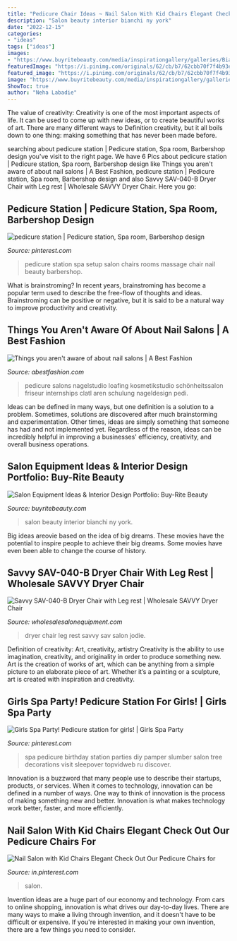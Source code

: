 ```yaml
---
title: "Pedicure Chair Ideas ~ Nail Salon With Kid Chairs Elegant Check Out Our Pedicure Chairs For"
description: "Salon beauty interior bianchi ny york"
date: "2022-12-15"
categories:
- "ideas"
tags: ["ideas"]
images:
- "https://www.buyritebeauty.com/media/inspirationgallery/galleries/Bianchi_Salon_pic.jpg"
featuredImage: "https://i.pinimg.com/originals/62/cb/b7/62cbb70f7f4b93e4f9ccc1f2fa2974ab.jpg"
featured_image: "https://i.pinimg.com/originals/62/cb/b7/62cbb70f7f4b93e4f9ccc1f2fa2974ab.jpg"
image: "https://www.buyritebeauty.com/media/inspirationgallery/galleries/Bianchi_Salon_pic.jpg"
ShowToc: true
author: "Neha Labadie"
---
```



The value of creativity:
Creativity is one of the most important aspects of life. It can be used to come up with new ideas, or to create beautiful works of art. There are many different ways to Definition creativity, but it all boils down to one thing: making something that has never been made before.

	

		
searching about pedicure station | Pedicure station, Spa room, Barbershop design you've visit to the right page. We have 6 Pics about pedicure station | Pedicure station, Spa room, Barbershop design like Things you aren&#039;t aware of about nail salons | A Best Fashion, pedicure station | Pedicure station, Spa room, Barbershop design and also Savvy SAV-040-B Dryer Chair with Leg rest | Wholesale SAVVY Dryer Chair. Here you go:
		
    
## Pedicure Station | Pedicure Station, Spa Room, Barbershop Design

<img loading=lazy src="https://i.pinimg.com/originals/62/cb/b7/62cbb70f7f4b93e4f9ccc1f2fa2974ab.jpg" onerror="this.onerror=null;this.src='https://tse3.mm.bing.net/th?id=OIP.GtWIw_h9zT-SxIjHBSDCUAEgDY&amp;pid=15.1';" alt="pedicure station | Pedicure station, Spa room, Barbershop design">

_Source: pinterest.com_

>pedicure station spa setup salon chairs rooms massage chair nail beauty barbershop. 

	

What is brainstroming?
In recent years, brainstroming has become a popular term used to describe the free-flow of thoughts and ideas. Brainstroming can be positive or negative, but it is said to be a natural way to improve productivity and creativity.

    
## Things You Aren&#039;t Aware Of About Nail Salons | A Best Fashion

<img loading=lazy src="https://www.abestfashion.com/wp-content/uploads/2016/01/81.jpg" onerror="this.onerror=null;this.src='https://tse4.mm.bing.net/th?id=OIP.nRDlOeCOgZ4mtzHGn-S6iwHaE_&amp;pid=15.1';" alt="Things you aren&#039;t aware of about nail salons | A Best Fashion">

_Source: abestfashion.com_

>pedicure salons nagelstudio loafing kosmetikstudio schönheitssalon friseur internships clatl aren schulung nageldesign pedi. 

	

Ideas can be defined in many ways, but one definition is a solution to a problem. Sometimes, solutions are discovered after much brainstorming and experimentation. Other times, ideas are simply something that someone has had and not implemented yet. Regardless of the reason, ideas can be incredibly helpful in improving a businesses' efficiency, creativity, and overall business operations.

    
## Salon Equipment Ideas &amp; Interior Design Portfolio: Buy-Rite Beauty

<img loading=lazy src="https://www.buyritebeauty.com/media/inspirationgallery/galleries/Bianchi_Salon_pic.jpg" onerror="this.onerror=null;this.src='https://tse1.mm.bing.net/th?id=OIP.y8M78GZ-lEfbe75cak514AHaFj&amp;pid=15.1';" alt="Salon Equipment Ideas &amp; Interior Design Portfolio: Buy-Rite Beauty">

_Source: buyritebeauty.com_

>salon beauty interior bianchi ny york. 

	

Big ideas areovie based on the idea of big dreams. These movies have the potential to inspire people to achieve their big dreams. Some movies have even been able to change the course of history.

    
## Savvy SAV-040-B Dryer Chair With Leg Rest | Wholesale SAVVY Dryer Chair

<img loading=lazy src="https://www.wholesalesalonequipment.com/media/catalog/product/cache/1/image/500x500/9df78eab33525d08d6e5fb8d27136e95/0/4/040.jpg" onerror="this.onerror=null;this.src='https://tse2.mm.bing.net/th?id=OIP.Na8UzgtF5fDLq5AU_yPsYAHaHa&amp;pid=15.1';" alt="Savvy SAV-040-B Dryer Chair with Leg rest | Wholesale SAVVY Dryer Chair">

_Source: wholesalesalonequipment.com_

>dryer chair leg rest savvy sav salon jodie. 

	

Definition of creativity: Art, creativity, artistry
Creativity is the ability to use imagination, creativity, and originality in order to produce something new. Art is the creation of works of art, which can be anything from a simple picture to an elaborate piece of art. Whether it’s a painting or a sculpture, art is created with inspiration and creativity.

    
## Girls Spa Party! Pedicure Station For Girls! | Girls Spa Party

<img loading=lazy src="https://s-media-cache-ak0.pinimg.com/736x/8a/09/4f/8a094fd4bb969a842cf5cd6372919857.jpg" onerror="this.onerror=null;this.src='https://tse3.mm.bing.net/th?id=OIP.yyhnmB8JhW7C8vCsohuUWQHaJ3&amp;pid=15.1';" alt="Girls Spa Party! Pedicure station for girls! | Girls Spa Party">

_Source: pinterest.com_

>spa pedicure birthday station parties diy pamper slumber salon tree decorations visit sleepover topvidweb ru discover. 

	

Innovation is a buzzword that many people use to describe their startups, products, or services. When it comes to technology, innovation can be defined in a number of ways. One way to think of innovation is the process of making something new and better. Innovation is what makes technology work better, faster, and more efficiently.

    
## Nail Salon With Kid Chairs Elegant Check Out Our Pedicure Chairs For

<img loading=lazy src="https://i.pinimg.com/originals/da/e4/57/dae4571ff0a69a3c02f63e017d06efb1.jpg" onerror="this.onerror=null;this.src='https://tse1.mm.bing.net/th?id=OIP.vKygwKRLgbDC7XsL-3_vSAHaFj&amp;pid=15.1';" alt="Nail Salon with Kid Chairs Elegant Check Out Our Pedicure Chairs for">

_Source: in.pinterest.com_

>salon. 

	

Invention ideas are a huge part of our economy and technology. From cars to online shopping, innovation is what drives our day-to-day lives. There are many ways to make a living through invention, and it doesn't have to be difficult or expensive. If you're interested in making your own invention, there are a few things you need to consider.

